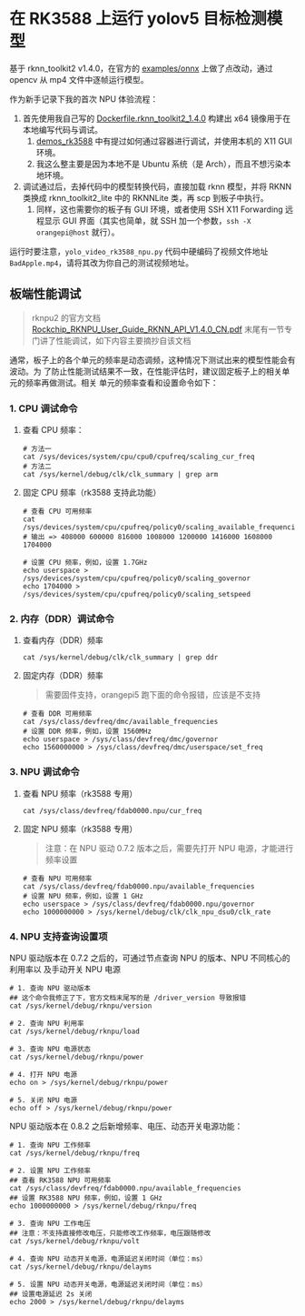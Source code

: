 # 在 RK3588 上运行 yolov5 目标检测模型

基于 rknn_toolkit2 v1.4.0，在官方的 [examples/onnx](https://github.com/rockchip-linux/rknn-toolkit2/tree/d8074d7954cc4d50af0add9c4375acd823987898/examples/onnx) 上做了点改动，通过 opencv 从 mp4 文件中逐帧运行模型。

作为新手记录下我的首次 NPU 体验流程：

1. 首先使用我自己写的 [Dockerfile.rknn_toolkit2_1.4.0](../Dockerfile.rknn_toolkit2_1.4.0) 构建出 x64 镜像用于在本地编写代码与调试。
   1. [demos_rk3588](../README.md) 中有提过如何通过容器进行调试，并使用本机的 X11 GUI 环境。
   2. 我这么整主要是因为本地不是 Ubuntu 系统（是 Arch），而且不想污染本地环境。
2. 调试通过后，去掉代码中的模型转换代码，直接加载 rknn 模型，并将 RKNN 类换成 rknn_toolkit2_lite 中的 RKNNLite 类，再 scp 到板子中执行。
   1. 同样，这也需要你的板子有 GUI 环境，或者使用 SSH X11 Forwarding 远程显示 GUI 界面（其实也简单，就 SSH 加一个参数，`ssh -X orangepi@host` 就行）。

运行时要注意，`yolo_video_rk3588_npu.py` 代码中硬编码了视频文件地址 `BadApple.mp4`，请将其改为你自己的测试视频地址。


## 板端性能调试

>rknpu2 的官方文档 [Rockchip_RKNPU_User_Guide_RKNN_API_V1.4.0_CN.pdf](https://github.com/rockchip-linux/rknpu2/blob/master/doc/Rockchip_RKNPU_User_Guide_RKNN_API_V1.4.0_CN.pdf) 末尾有一节专门讲了性能调试，如下内容主要摘抄自该文档

通常，板子上的各个单元的频率是动态调频，这种情况下测试出来的模型性能会有波动。为
了防止性能测试结果不一致，在性能评估时，建议固定板子上的相关单元的频率再做测试。相关
单元的频率查看和设置命令如下：

### 1. CPU 调试命令

1. 查看 CPU 频率：
   ```shell
   # 方法一
   cat /sys/devices/system/cpu/cpu0/cpufreq/scaling_cur_freq
   # 方法二
   cat /sys/kernel/debug/clk/clk_summary | grep arm
   ```
2. 固定 CPU 频率（rk3588 支持此功能）
   ```shell
   # 查看 CPU 可用频率
   cat /sys/devices/system/cpu/cpufreq/policy0/scaling_available_frequencies
   # 输出 => 408000 600000 816000 1008000 1200000 1416000 1608000 1704000

   # 设置 CPU 频率，例如，设置 1.7GHz
   echo userspace > /sys/devices/system/cpu/cpufreq/policy0/scaling_governor
   echo 1704000 > /sys/devices/system/cpu/cpufreq/policy0/scaling_setspeed
   ```
### 2. 内存（DDR）调试命令

1. 查看内存（DDR）频率
   ```shell
   cat /sys/kernel/debug/clk/clk_summary | grep ddr
   ```
2. 固定内存（DDR）频率
   >需要固件支持，orangepi5 跑下面的命令报错，应该是不支持
   ```shell
   # 查看 DDR 可用频率
   cat /sys/class/devfreq/dmc/available_frequencies
   # 设置 DDR 频率，例如，设置 1560MHz
   echo userspace > /sys/class/devfreq/dmc/governor
   echo 1560000000 > /sys/class/devfreq/dmc/userspace/set_freq
   ```

### 3. NPU 调试命令

1. 查看 NPU 频率（rk3588 专用）

   ```shell
   cat /sys/class/devfreq/fdab0000.npu/cur_freq
   ```
2. 固定 NPU 频率（rk3588 专用）
   >注意：在 NPU 驱动 0.7.2 版本之后，需要先打开 NPU 电源，才能进行频率设置
   ```shell
   # 查看 NPU 可用频率
   cat /sys/class/devfreq/fdab0000.npu/available_frequencies
   # 设置 NPU 频率，例如，设置 1 GHz
   echo userspace > /sys/class/devfreq/fdab0000.npu/governor
   echo 1000000000 > /sys/kernel/debug/clk/clk_npu_dsu0/clk_rate
   ```

### 4. NPU 支持查询设置项

NPU 驱动版本在 0.7.2 之后的，可通过节点查询 NPU 的版本、NPU 不同核心的利用率以
及手动开关 NPU 电源

```shell
# 1. 查询 NPU 驱动版本
## 这个命令我修正了下，官方文档末尾写的是 /driver_version 导致报错
cat /sys/kernel/debug/rknpu/version

# 2. 查询 NPU 利用率
cat /sys/kernel/debug/rknpu/load

# 3. 查询 NPU 电源状态
cat /sys/kernel/debug/rknpu/power

# 4. 打开 NPU 电源
echo on > /sys/kernel/debug/rknpu/power

# 5. 关闭 NPU 电源
echo off > /sys/kernel/debug/rknpu/power
```

NPU 驱动版本在 0.8.2 之后新增频率、电压、动态开关电源功能：

```shell
# 1. 查询 NPU 工作频率
cat /sys/kernel/debug/rknpu/freq

# 2. 设置 NPU 工作频率
## 查看 RK3588 NPU 可用频率
cat /sys/class/devfreq/fdab0000.npu/available_frequencies
## 设置 RK3588 NPU 频率，例如，设置 1 GHz
echo 1000000000 > /sys/kernel/debug/rknpu/freq

# 3. 查询 NPU 工作电压
## 注意：不支持直接修改电压，只能修改工作频率，电压跟随修改
cat /sys/kernel/debug/rknpu/volt

# 4. 查询 NPU 动态开关电源，电源延迟关闭时间（单位：ms）
cat /sys/kernel/debug/rknpu/delayms

# 5. 设置 NPU 动态开关电源，电源延迟关闭时间（单位：ms）
## 设置电源延迟 2s 关闭
echo 2000 > /sys/kernel/debug/rknpu/delayms
```
